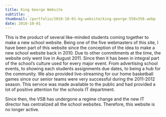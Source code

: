 ```yaml
---
title: King George Website
subtitle: _
thumbnail: /portfolio/2010-10-01-kg-website/king-george-550x350.webp
date: 2010-10-01
---
```


This is the product of several like-minded students coming together to make a new school website. Being one of the five webmasters of this site, I have been part of this website since the conception of the idea to make a new school website back in 2010. Due to other commitments at the time, the website only went live in August 2011. Since then it has been in integral part of the school’s culture used for every major event. From advertising school events, to showing each students assignments due dates, to being a hub for the community. We also provided live-streaming for our home basketball games since our senior teams were very successful during the 2011-2012 season. This service was made available to the public and had provided a lot of positive attention for the schools IT department.

Since then, the VSB has undergone a regime change and the new IT director has centralized all the school websites. Therefore, this website is no longer active.

